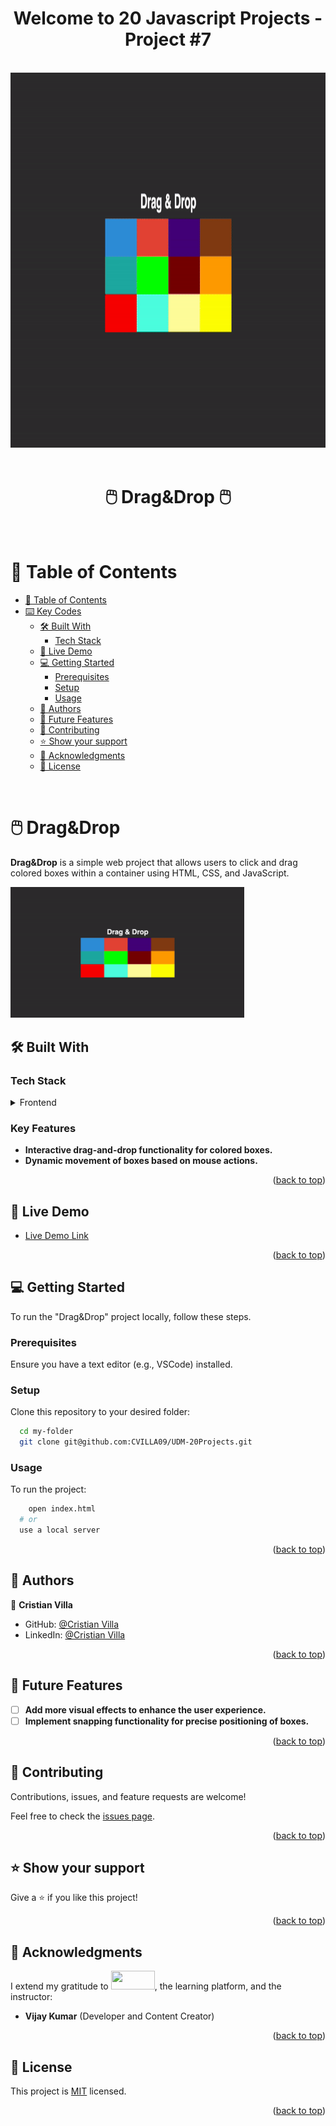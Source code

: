 <a name="readme-top"></a>
<div align="center">
 <h1><b> Welcome to 20 Javascript Projects - Project #7 </b></h1>
</div>  

<br/>

<div align="center">
  <img src="https://github.com/CVILLA09/UDM-20Projects/blob/dev/Project7-Drag&Drop/assets/Project7Preview.gif?raw=true" alt="readme-gif" width="900" height="600" style="display: inline-block;">
</div>

<br/>

<div align="center">
  <h1 style="border-bottom: none;"> 🖱️ Drag&Drop 🖱️  </h1>
</div> 

<br/>

<!-- TABLE OF CONTENTS -->

# 📗 Table of Contents

- [📗 Table of Contents](#-table-of-contents)
- [⌨️ Key Codes](#-drag-drop)
  - [🛠 Built With](#-built-with)
    - [Tech Stack](#-tech-stack)
  - [🚀 Live Demo](#-live-demo)
  - [💻 Getting Started](#-getting-started)
    - [Prerequisites](#-prerequisites)
    - [Setup](#-setup)
    - [Usage](#-usage)
  - [👥 Authors](#-authors)
  - [🔭 Future Features](#-future-features)
  - [🤝 Contributing](#-contributing)
  - [⭐️ Show your support](#-support)
  - [🙏 Acknowledgments](#-acknowledgments)
  - [📝 License](#-license)

<br/>

<!-- PROJECT DESCRIPTION -->

# 🖱️ Drag&Drop <a name="-drag-drop"></a>

**Drag&Drop** is a simple web project that allows users to click and drag colored boxes within a container using HTML, CSS, and JavaScript.

<img width="374" alt="preview" src="https://github.com/CVILLA09/UDM-20Projects/blob/dev/Project7-Drag&Drop/assets/Project7Preview.gif?raw=true">

## 🛠 Built With <a name="-built-with"></a>

### Tech Stack <a name="-tech-stack"></a>

<details>
  <summary>Frontend</summary>
  <ul>
    <li><a href="https://developer.mozilla.org/en-US/docs/Web/HTML">HTML</a></li>
    <li><a href="https://developer.mozilla.org/en-US/docs/Web/CSS">CSS</a></li>
    <li><a href="https://developer.mozilla.org/en-US/docs/Web/JavaScript">JavaScript</a></li>
  </ul>
</details>

<!-- Features -->

### Key Features <a name="-key-features"></a>

- **Interactive drag-and-drop functionality for colored boxes.**
- **Dynamic movement of boxes based on mouse actions.**

<p align="right">(<a href="#readme-top">back to top</a>)</p>

<!-- LIVE DEMO -->

## 🚀 Live Demo <a name="-live-demo"></a>

- [Live Demo Link]()

<p align="right">(<a href="#readme-top">back to top</a>)</p>

<!-- GETTING STARTED -->

## 💻 Getting Started <a name="-getting-started"></a>

To run the "Drag&Drop" project locally, follow these steps.

### Prerequisites <a name="-prerequisites"></a>

Ensure you have a text editor (e.g., VSCode) installed.

### Setup <a name="-setup"></a>

Clone this repository to your desired folder:

```sh
  cd my-folder
  git clone git@github.com:CVILLA09/UDM-20Projects.git
```

### Usage <a name="-usage"></a>

To run the project:

```sh
    open index.html
  # or
  use a local server

```

<p align="right">(<a href="#readme-top">back to top</a>)</p>

<!-- AUTHORS -->

## 👥 Authors <a name="-authors"></a>

👤 **Cristian Villa**

- GitHub: [@Cristian Villa](https://github.com/CVILLA09)
- LinkedIn: [@Cristian Villa](https://www.linkedin.com/in/cristianvillavirgen/)

<p align="right">(<a href="#readme-top">back to top</a>)</p>

<!-- FUTURE FEATURES -->

## 🔭 Future Features <a name="-future-features"></a>

- [ ] **Add more visual effects to enhance the user experience.**
- [ ] **Implement snapping functionality for precise positioning of boxes.**

<p align="right">(<a href="#readme-top">back to top</a>)</p>

<!-- CONTRIBUTING -->

## 🤝 Contributing <a name="-contributing"></a>

Contributions, issues, and feature requests are welcome!

Feel free to check the [issues page](../../issues/).

<p align="right">(<a href="#readme-top">back to top</a>)</p>

<!-- SUPPORT -->

## ⭐️ Show your support <a name="-support"></a>

Give a ⭐️ if you like this project!

<p align="right">(<a href="#readme-top">back to top</a>)</p>

<!-- ACKNOWLEDGEMENTS -->

## 🙏 Acknowledgments <a name="-acknowledgements"></a>

I extend my gratitude to <img src="https://upload.wikimedia.org/wikipedia/commons/thumb/e/e3/Udemy_logo.svg/2560px-Udemy_logo.svg.png" width="70" height="30">, the learning platform, and the instructor:

- **Vijay Kumar**  (Developer and Content Creator)

<p align="right">(<a href="#readme-top">back to top</a>)</p>

<!-- LICENSE -->

## 📝 License <a name="-license"></a>

This project is [MIT](../LICENSE) licensed.

<p align="right">(<a href="#readme-top">back to top</a>)</p>
